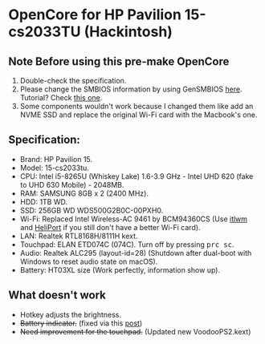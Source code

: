 # OpenCore for HP Pavilion 15-cs2033TU (Hackintosh)

## Note Before using this pre-make OpenCore

1. Double-check the specification.
2. Please change the SMBIOS information by using GenSMBIOS [here](https://github.com/corpnewt/GenSMBIOS). Tutorial? Check [this one](https://dortania.github.io/OpenCore-Install-Guide/config-laptop.plist/coffee-lake.html#uefi).
3. Some components wouldn't work because I changed them like add an NVME SSD and replace the original Wi-Fi card with the Macbook's one.

## Specification:

- Brand: HP Pavilion 15.
- Model: 15-cs2033tu.
- CPU: Intel i5-8265U (Whiskey Lake) 1.6-3.9 GHz - Intel UHD 620 (fake to UHD 630 Mobile) - 2048MB.
- RAM: SAMSUNG 8GB x 2 (2400 MHz).
- HDD: 1TB WD.
- SSD: 256GB WD WDS500G2B0C-00PXH0.
- Wi-Fi: Replaced Intel Wireless-AC 9461 by BCM94360CS (Use [itlwm](https://github.com/OpenIntelWireless/itlwm) and [HeliPort](https://github.com/OpenIntelWireless/HeliPort) if you still don't have a better Wi-Fi card).
- LAN: Realtek RTL8168H/8111H kext.
- Touchpad: ELAN ETD074C (074C). Turn off by pressing <kbd>prc sc</kbd>.
- Audio: Realtek ALC295 (layout-id=28) (Shutdown after dual-boot with Windows to reset audio state on macOS).
- Battery: HT03XL size (Work perfectly, information show up).

## What doesn't work

- Hotkey adjusts the brightness.
- ~~Battery indicator.~~ (fixed via this [post](https://www.reddit.com/r/hackintosh/comments/n2nvf8/ecenabler_no_more_acpi_patches_for_battery_sorta/))
- ~~Need improvement for the touchpad.~~ (Updated new VoodooPS2.kext)